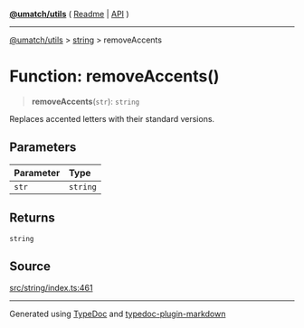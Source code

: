 [**@umatch/utils**](../../README.md) ( [Readme](../../README.md) \| [API](../../API.md) )

---

[@umatch/utils](../../API.md) > [string](../README.md) > removeAccents

# Function: removeAccents()

> **removeAccents**(`str`): `string`

Replaces accented letters with their standard versions.

## Parameters

| Parameter | Type     |
| :-------- | :------- |
| `str`     | `string` |

## Returns

`string`

## Source

[src/string/index.ts:461](https://github.com/umatch-oficial/utils/blob/fe3e40a/src/string/index.ts#L461)

---

Generated using [TypeDoc](https://typedoc.org/) and [typedoc-plugin-markdown](https://www.npmjs.com/package/typedoc-plugin-markdown)
